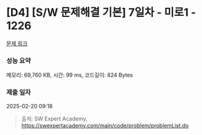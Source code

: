 # [D4] [S/W 문제해결 기본] 7일차 - 미로1 - 1226 

[문제 링크](https://swexpertacademy.com/main/code/problem/problemDetail.do?contestProbId=AV14vXUqAGMCFAYD) 

### 성능 요약

메모리: 69,760 KB, 시간: 99 ms, 코드길이: 824 Bytes

### 제출 일자

2025-02-20 09:18



> 출처: SW Expert Academy, https://swexpertacademy.com/main/code/problem/problemList.do